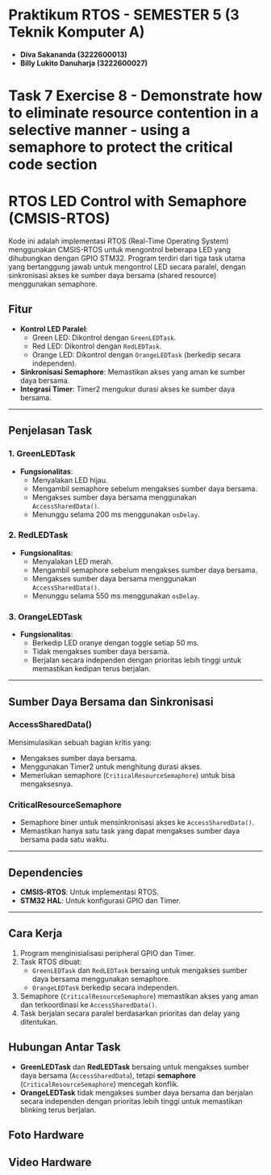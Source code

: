 # Praktikum RTOS - SEMESTER 5 (3 Teknik Komputer A)

- **Diva Sakananda (3222600013)**
- **Billy Lukito Danuharja (3222600027)**


# Task 7 Exercise 8 - Demonstrate	how	to	eliminate	resource contention	in	a	selective	manner	-	using	a	semaphore to	protect	the	critical	code	section

# RTOS LED Control with Semaphore (CMSIS-RTOS)

Kode ini adalah implementasi RTOS (Real-Time Operating System) menggunakan CMSIS-RTOS untuk mengontrol beberapa LED yang dihubungkan dengan GPIO STM32. Program terdiri dari tiga task utama yang bertanggung jawab untuk mengontrol LED secara paralel, dengan sinkronisasi akses ke sumber daya bersama (shared resource) menggunakan semaphore.

## Fitur

- **Kontrol LED Paralel**: 
  - Green LED: Dikontrol dengan `GreenLEDTask`.
  - Red LED: Dikontrol dengan `RedLEDTask`.
  - Orange LED: Dikontrol dengan `OrangeLEDTask` (berkedip secara independen).
- **Sinkronisasi Semaphore**: Memastikan akses yang aman ke sumber daya bersama.
- **Integrasi Timer**: Timer2 mengukur durasi akses ke sumber daya bersama.

---

## Penjelasan Task

### 1. GreenLEDTask
- **Fungsionalitas**:
  - Menyalakan LED hijau.
  - Mengambil semaphore sebelum mengakses sumber daya bersama.
  - Mengakses sumber daya bersama menggunakan `AccessSharedData()`.
  - Menunggu selama 200 ms menggunakan `osDelay`.

### 2. RedLEDTask
- **Fungsionalitas**:
  - Menyalakan LED merah.
  - Mengambil semaphore sebelum mengakses sumber daya bersama.
  - Mengakses sumber daya bersama menggunakan `AccessSharedData()`.
  - Menunggu selama 550 ms menggunakan `osDelay`.

### 3. OrangeLEDTask
- **Fungsionalitas**:
  - Berkedip LED oranye dengan toggle setiap 50 ms.
  - Tidak mengakses sumber daya bersama.
  - Berjalan secara independen dengan prioritas lebih tinggi untuk memastikan kedipan terus berjalan.

---

## Sumber Daya Bersama dan Sinkronisasi

### **AccessSharedData()**
Mensimulasikan sebuah bagian kritis yang:
- Mengakses sumber daya bersama.
- Menggunakan Timer2 untuk menghitung durasi akses.
- Memerlukan semaphore (`CriticalResourceSemaphore`) untuk bisa mengaksesnya.

### **CriticalResourceSemaphore**
- Semaphore biner untuk mensinkronisasi akses ke `AccessSharedData()`.
- Memastikan hanya satu task yang dapat mengakses sumber daya bersama pada satu waktu.

---


## Dependencies

- **CMSIS-RTOS**: Untuk implementasi RTOS.
- **STM32 HAL**: Untuk konfigurasi GPIO dan Timer.

---

## Cara Kerja

1. Program menginisialisasi peripheral GPIO dan Timer.
2. Task RTOS dibuat:
   - `GreenLEDTask` dan `RedLEDTask` bersaing untuk mengakses sumber daya bersama menggunakan semaphore.
   - `OrangeLEDTask` berkedip secara independen.
3. Semaphore (`CriticalResourceSemaphore`) memastikan akses yang aman dan terkoordinasi ke `AccessSharedData()`.
4. Task berjalan secara paralel berdasarkan prioritas dan delay yang ditentukan.

## Hubungan Antar Task

- **GreenLEDTask** dan **RedLEDTask** bersaing untuk mengakses sumber daya bersama (`AccessSharedData`), tetapi **semaphore** (`CriticalResourceSemaphore`) mencegah konflik.
- **OrangeLEDTask** tidak mengakses sumber daya bersama dan berjalan secara independen dengan prioritas lebih tinggi untuk memastikan blinking terus berjalan.

## Foto Hardware

## Video Hardware

